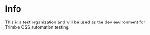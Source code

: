 # Info
This is a test organization and will be used as the dev environment for Trimble OSS automation testing.
